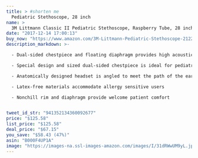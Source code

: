 ```yaml
---
title: > #shorten me
  Pediatric Stethoscope, 28 inch
name: >
  3M Littmann Classic II Pediatric Stethoscope, Raspberry Tube, 28 inch, 2122
date: "2017-12-14 17:00:13"
buy_now: "https://www.amazon.com/3M-Littmann-Pediatric-Stethoscope-2122/dp/B000F4UP1A?psc=1&SubscriptionId=AKIAIA5RBQIWQVTCUEUQ&tag=coldcutdeals-20&linkCode=xm2&camp=2025&creative=165953&creativeASIN=B000F4UP1A"
description_markdown: >-

  - Dual-sided chestpiece and floating diaphragm provides high acoustic sensitivity for listening to low (bell) and high frequency sounds

  - Special design and sized dual-sided chestpiece is ideal for pediatric patients

  - Anatomically designed headset is angled to meet the path of the ear canal

  - Latex-free materials accommodate allergy sensitive users

  - Nonchill rim and diaphragm provide welcome patient comfort


tweet_id_str: "941352134360092677"
price: "$125.58"
list_price: "$125.58"
deal_price: "$67.15"
you_save: "$58.43 (47%)"
asin: "B000F4UP1A"
image: "https://images-na.ssl-images-amazon.com/images/I/31dRWwUM9yL.jpg"
---
```


